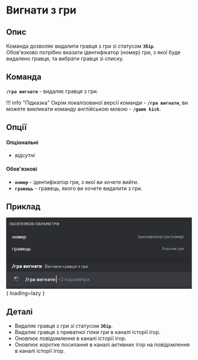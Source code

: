 # Вигнати з гри

## Опис

Команда дозволяє видалити гравця з гри зі статусом **`Збір`**.<br/>
Обов'язково потрібно вказати ідентифікатор (номер) гри, з якої буде видалено гравця, та вибрати гравця зі списку.

## Команда

**`/гра вигнати`** - видаляє гравця з гри.

!!! info "Підказка"
    Окрім локалізованої версії команди - **`/гра вигнати`**,
    ви можете викликати команду англійською мовою - **`/game kick`**.

## Опції

#### Опціональні
- _відсутні_

#### Обов'язкові
- **`номер`** - ідентифікатор гри, з якої ви хочете вийти.
- **`гравець`** - гравець, якого ви хочете видалити з гри.

## Приклад
![](../images/game_kick_0.png){ loading=lazy }


## Деталі
- Видаляє гравця з гри зі статусом **`Збір`**.
- Видаляє гравця з приватної гілки гри в каналі історії ігор.
- Оновлює повідомлення в каналі історії ігор.
- Оновлює коротке посилання в каналі активних ігор на повідомлення в каналі історії ігор.
